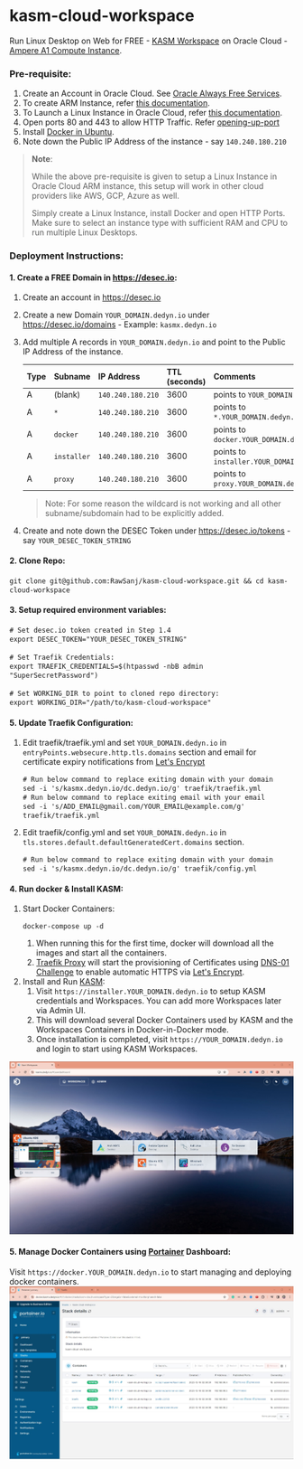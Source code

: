 # kasm-cloud-workspace

Run Linux Desktop on Web for FREE - [KASM Workspace](https://kasmweb.com) on Oracle
Cloud - [Ampere A1 Compute Instance](https://www.oracle.com/cloud/compute/arm).

### Pre-requisite:

1. Create an Account in Oracle Cloud. See [Oracle Always Free Services](https://developer.oracle.com/free.html#always-free-services).
2. To create ARM Instance, refer [this documentation](https://docs.oracle.com/en-us/iaas/Content/Compute/References/arm.htm#create-instances).
3. To Launch a Linux Instance in Oracle
   Cloud, refer [this documentation](https://docs.oracle.com/en-us/iaas/Content/GSG/Reference/overviewworkflow.htm#Tutorial__Launching_Your_First_Linux_Instance).
4. Open ports 80 and 443 to allow HTTP Traffic. Refer [opening-up-port](https://dev.to/armiedema/opening-up-port-80-and-443-for-oracle-cloud-servers-j35)
5. Install [Docker in Ubuntu](https://docs.docker.com/engine/install/ubuntu).
6. Note down the Public IP Address of the instance - say `140.240.180.210`

> **Note**:
>
> While the above pre-requisite is given to setup a Linux Instance in Oracle Cloud ARM instance, this setup will work in
> other cloud providers like AWS, GCP, Azure as well.
>
> Simply create a Linux Instance, install Docker and open HTTP Ports. <br>
> Make sure to select an instance type with sufficient RAM and CPU to run multiple Linux Desktops.

### Deployment Instructions:

#### 1. Create a FREE Domain in https://desec.io:

1. Create an account in https://desec.io
2. Create a new Domain `YOUR_DOMAIN.dedyn.io` under https://desec.io/domains - Example: `kasmx.dedyn.io`
3. Add multiple A records in `YOUR_DOMAIN.dedyn.io` and point to the Public IP Address of the instance.

   | Type | Subname     | IP Address         | TTL (seconds) | Comments                                   |
   |------|-------------|--------------------|---------------|--------------------------------------------|
   | A    | (blank)     | `140.240.180.210`  | 3600          | points to `YOUR_DOMAIN.dedyn.io`           |
   | A    | `*`         | `140.240.180.210`  | 3600          | points to `*.YOUR_DOMAIN.dedyn.io`         |
   | A    | `docker`    | `140.240.180.210`  | 3600          | points to `docker.YOUR_DOMAIN.dedyn.io`    |
   | A    | `installer` | `140.240.180.210`  | 3600          | points to `installer.YOUR_DOMAIN.dedyn.io` |
   | A    | `proxy`     | `140.240.180.210`  | 3600          | points to `proxy.YOUR_DOMAIN.dedyn.io`     |
   > Note: For some reason the wildcard is not working and all other subname/subdomain had to be explicitly added.

4. Create and note down the DESEC Token under https://desec.io/tokens - say `YOUR_DESEC_TOKEN_STRING`

#### 2. Clone Repo:

```shell
git clone git@github.com:RawSanj/kasm-cloud-workspace.git && cd kasm-cloud-workspace
```

#### 3. Setup required environment variables:

```shell
# Set desec.io token created in Step 1.4
export DESEC_TOKEN="YOUR_DESEC_TOKEN_STRING"

# Set Traefik Credentials:
export TRAEFIK_CREDENTIALS=$(htpasswd -nbB admin "SuperSecretPassword")

# Set WORKING_DIR to point to cloned repo directory:
export WORKING_DIR="/path/to/kasm-cloud-workspace"
```

#### 5. Update Traefik Configuration:
1. Edit traefik/traefik.yml and set `YOUR_DOMAIN.dedyn.io` in `entryPoints.websecure.http.tls.domains` section and email for certificate expiry notifications from [Let's Encrypt](https://letsencrypt.org)
   ```shell
   # Run below command to replace exiting domain with your domain
   sed -i 's/kasmx.dedyn.io/dc.dedyn.io/g' traefik/traefik.yml
   # Run below command to replace exiting email with your email
   sed -i 's/ADD_EMAIL@gmail.com/YOUR_EMAIL@example.com/g' traefik/traefik.yml
   ```
2. Edit traefik/config.yml and set `YOUR_DOMAIN.dedyn.io` in `tls.stores.default.defaultGeneratedCert.domains` section.
   ```shell
   # Run below command to replace exiting domain with your domain
   sed -i 's/kasmx.dedyn.io/dc.dedyn.io/g' traefik/config.yml
   ```

#### 4. Run docker & Install KASM:
1. Start Docker Containers:
   ```shell
   docker-compose up -d
   ```
   1. When running this for the first time, docker will download all the images and start all the containers.
   2. [Traefik Proxy](https://traefik.io/traefik) will start the provisioning of Certificates using [DNS-01 Challenge](https://doc.traefik.io/traefik/https/acme/#dnschallenge) to enable automatic HTTPS via [Let's Encrypt](https://letsencrypt.org).    
2. Install and Run [KASM](https://kasmweb.com):
   1. Visit `https://installer.YOUR_DOMAIN.dedyn.io` to setup KASM credentials and Workspaces. You can add more Workspaces later via Admin UI.
   2. This will download several Docker Containers used by KASM and the Workspaces Containers in Docker-in-Docker mode.
   3. Once installation is completed, visit `https://YOUR_DOMAIN.dedyn.io` and login to start using KASM Workspaces.

![KASM KDE Desktop](images/kasm-kde-desktop.jpg "KASM KDE Desktop")

#### 5. Manage Docker Containers using [Portainer](https://docs.portainer.io/user/docker/dashboard) Dashboard:
Visit `https://docker.YOUR_DOMAIN.dedyn.io` to start managing and deploying docker containers.
![Portainer](images/portainer.jpg "Portainer")